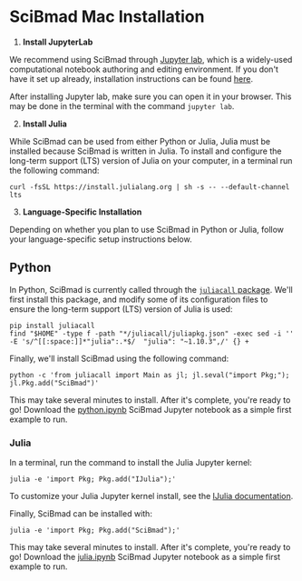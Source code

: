 # SciBmad Mac Installation

1. **Install JupyterLab**

We recommend using SciBmad through [Jupyter lab](https://jupyterlab.readthedocs.io/en/latest/), which is a widely-used computational notebook authoring and editing environment. If you don't have it set up already, installation instructions can be found [here](https://jupyterlab.readthedocs.io/en/stable/getting_started/installation.html). 

After installing Jupyter lab, make sure you can open it in your browser. This may be done in the terminal with the command `jupyter lab`.

2. **Install Julia**

While SciBmad can be used from either Python or Julia, Julia must be installed because SciBmad is written in Julia. To install and configure the long-term support (LTS) version of Julia on your computer, in a terminal run the following command:

```
curl -fsSL https://install.julialang.org | sh -s -- --default-channel lts
```


3. **Language-Specific Installation**

Depending on whether you plan to use SciBmad in Python or Julia, follow your language-specific setup instructions below.

## Python

In Python, SciBmad is currently called through the [`juliacall` package](https://juliapy.github.io/PythonCall.jl/stable/juliacall/). We'll first install this package, and modify some of its configuration files to ensure the long-term support (LTS) version of Julia is used:

```
pip install juliacall
find "$HOME" -type f -path "*/juliacall/juliapkg.json" -exec sed -i '' -E 's/^[[:space:]]*"julia":.*$/  "julia": "~1.10.3",/' {} +
```

Finally, we'll install SciBmad using the following command:

```
python -c 'from juliacall import Main as jl; jl.seval("import Pkg;"); jl.Pkg.add("SciBmad")'
```

This may take several minutes to install. After it's complete, you're ready to go! Download the [python.ipynb](https://github.com/bmad-sim/SciBmad.jl/blob/main/examples/python.ipynb) SciBmad Jupyter notebook as a simple first example to run.

### Julia

In a terminal, run the command to install the Julia Jupyter kernel:

```
julia -e 'import Pkg; Pkg.add("IJulia");'
```

To customize your Julia Jupyter kernel install, see the [IJulia documentation](https://julialang.github.io/IJulia.jl/stable/manual/installation/).

Finally, SciBmad can be installed with:

```
julia -e 'import Pkg; Pkg.add("SciBmad");'
```

This may take several minutes to install. After it's complete, you're ready to go! Download the [julia.ipynb](https://github.com/bmad-sim/SciBmad.jl/blob/main/examples/julia.ipynb) SciBmad Jupyter notebook as a simple first example to run.
